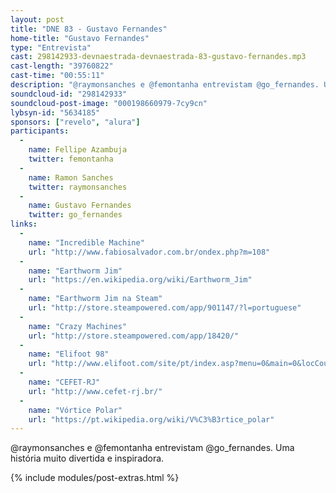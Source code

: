 ```yaml
---
layout: post
title: "DNE 83 - Gustavo Fernandes"
home-title: "Gustavo Fernandes"
type: "Entrevista"
cast: 298142933-devnaestrada-devnaestrada-83-gustavo-fernandes.mp3
cast-length: "39760822"
cast-time: "00:55:11"
description: "@raymonsanches e @femontanha entrevistam @go_fernandes. Uma história muito divertida e inspiradora."
soundcloud-id: "298142933"
soundcloud-post-image: "000198660979-7cy9cn"
lybsyn-id: "5634185"
sponsors: ["revelo", "alura"]
participants:
  -
    name: Fellipe Azambuja
    twitter: femontanha
  -
    name: Ramon Sanches
    twitter: raymonsanches
  -
    name: Gustavo Fernandes
    twitter: go_fernandes
links:
  -
    name: "Incredible Machine"
    url: "http://www.fabiosalvador.com.br/ondex.php?m=108"
  -
    name: "Earthworm Jim"
    url: "https://en.wikipedia.org/wiki/Earthworm_Jim"
  -
    name: "Earthworm Jim na Steam"
    url: "http://store.steampowered.com/app/901147/?l=portuguese"
  -
    name: "Crazy Machines"
    url: "http://store.steampowered.com/app/18420/"
  -
    name: "Elifoot 98"
    url: "http://www.elifoot.com/site/pt/index.asp?menu=0&main=0&locCountryCode=BR"
  -
    name: "CEFET-RJ"
    url: "http://www.cefet-rj.br/"
  -
    name: "Vórtice Polar"
    url: "https://pt.wikipedia.org/wiki/V%C3%B3rtice_polar"
---
```


@raymonsanches e @femontanha entrevistam @go_fernandes. Uma história muito divertida e inspiradora.

{% include modules/post-extras.html %}
